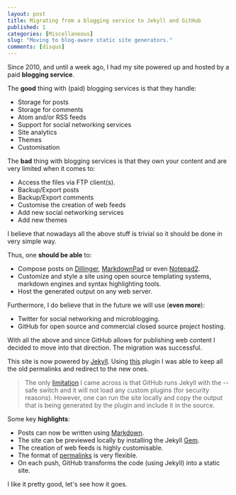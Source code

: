 ```yaml
---
layout: post
title: Migrating from a blogging service to Jekyll and GitHub
published: 1
categories: [Miscellaneous]
slug: "Moving to blog-aware static site generators."
comments: [disqus]
---
```


Since 2010, and until a week ago, I had my site powered up and hosted by a paid **blogging service**.

The **good** thing with (paid) blogging services is that they handle:

- Storage for posts
- Storage for comments
- Atom and/or RSS feeds
- Support for social networking services
- Site analytics
- Themes
- Customisation


The **bad** thing with blogging services is that they own your content and are very limited when it comes to:

- Access the files via FTP client(s).
- Backup/Export posts
- Backup/Export comments
- Customise the creation of web feeds
- Add new social networking services
- Add new themes

I believe that nowadays all the above stuff is trivial so it should be done in very simple way.

Thus, one **should be able** to:

- Compose posts on [Dillinger](http://dillinger.io/ "Dillinger is a cloud-enabled HTML5 Markdown editor."), [MarkdownPad](http://markdownpad.com/ "MarkdownPad is a full-featured Markdown editor for Windows.") or even [Notepad2](http://www.flos-freeware.ch/notepad2.html "A fast and light-weight Notepad-like text editor with syntax highlighting. This program can be run out of the box without installation, and does not touch your system's registry.").
- Customize and style a site using open source templating systems, markdown engines and syntax highlighting tools.
- Host the generated output on any web server.

Furthermore, I do believe that in the future we will use (**even more**):

- Twitter for social networking and microblogging.
- GitHub for open source and commercial closed source project hosting.

With all the above and since GitHub allows for publishing web content I decided to move into that direction. The migration was successful.

This site is now powered by [Jekyll](https://github.com/mojombo/jekyll "Jekyll is a blog-aware, static site generator in Ruby"). Using [this](http://github.com/tsmango/jekyll_alias_generator) plugin I was able to keep all the old permalinks and redirect to the new ones.

> The only [limitation](https://github.com/mojombo/jekyll/issues/325) I came across is that GitHub runs Jekyll with the --safe switch and it will not load any custom plugins (for security reasons). However, one can run the site locally and copy the output that is being generated by the plugin and include it in the source.

Some key **highlights**:

- Posts can now be written using [Markdown](http://en.wikipedia.org/wiki/Markdown "Markdown is a lightweight markup language, originally created by John Gruber and Aaron Swartz allowing people to write using an easy-to-read, easy-to-write plain text format, then convert it to structurally valid XHTML or HTML.").
- The site can be previewed locally by installing the Jekyll  [Gem](http://rubygems.org/gems/jekyll).
- The creation of web feeds is highly customisable.
- The format of [permalinks](https://github.com/mojombo/jekyll/wiki/Permalinks) is very flexible.
- On each push, GitHub transforms the code (using Jekyll) into a static site.

I like it pretty good, let's see how it goes.